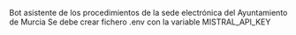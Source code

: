 Bot asistente de los procedimientos de la sede electrónica del Ayuntamiento de Murcia
Se debe crear fichero .env con la variable MISTRAL_API_KEY